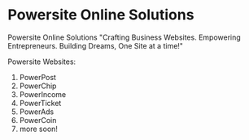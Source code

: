 # Powersite Online Solutions

Powersite Online Solutions 
"Crafting Business Websites. Empowering Entrepreneurs. Building Dreams, One Site at a time!"

Powersite Websites:
1. PowerPost
2. PowerChip
3. PowerIncome
4. PowerTicket
5. PowerAds
6. PowerCoin
7. more soon!

